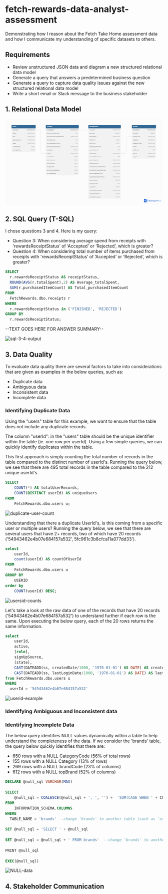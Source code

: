 # fetch-rewards-data-analyst-assessment
Demonstrating how I reason about the Fetch Take Home assessment data and how I communicate my understanding of specific datasets to others.

## Requirements
- Review unstructured JSON data and diagram a new structured relational data model
- Generate a query that answers a predetermined business question
- Generate a query to capture data quality issues against the new structured relational data model
- Write a short email or Slack message to the business stakeholder

## 1. Relational Data Model
<img src="./relational-data-model.png" alt="Diagram of relational model" />

## 2. SQL Query (T-SQL)
I chose questions 3 and 4. Here is my query:
- Question 3: When considering average spend from receipts with 'rewardsReceiptStatus’ of ‘Accepted’ or ‘Rejected’, which is greater?
- Question 4: When considering total number of items purchased from receipts with 'rewardsReceiptStatus’ of ‘Accepted’ or ‘Rejected’, which is greater?

```sql
SELECT
  r.rewardsReceiptStatus AS receiptStatus,
  ROUND(AVG(r.totalSpent),2) AS Average_totalSpent,
  SUM(r.purchasedItemCount) AS Total_purchasedItemCount
FROM
  FetchRewards.dbo.receipts r
WHERE
  r.rewardsReceiptStatus in ('FINISHED', 'REJECTED')
GROUP BY
  r.rewardsReceiptStatus;
```
--TEXT GOES HERE FOR ANSWER SUMMARY--

![sql-3-4-output](https://github.com/brian-millerj/fetch-rewards-data-analyst-assessment/assets/68014965/851ff24a-23ea-4aeb-893d-36cbb2a769ac)


## 3. Data Quality
To evaluate data quality there are several factors to take into considerations that are given as examples in the below queries, such as:
- Duplicate data
- Ambiguous data
- Inconsistent data
- Incomplete data

### Identifying Duplicate Data
Using the "users" table for this example, we want to ensure that the table does not include any duplicate records.

The column "userId": in the "users" table should be the unique identifier within the table (ie. one row per userId). Using a few simple queries, we can quickly identify duplicates within the table.

This first approach is simply counting the total number of records in the table compared to the distinct number of userId's. Running the query below, we see that there are 495 total records in the table compared to the 212 unique userId's.
```sql
SELECT
	COUNT(*) AS totalUserRecords,
	COUNT(DISTINCT userId) AS uniqueUsers
FROM 
	FetchRewards.dbo.users u;
```
![duplicate-user-count](https://github.com/brian-millerj/fetch-rewards-data-analyst-assessment/assets/68014965/0ae2ecfe-2149-4f9a-8e97-80d3afb0692b)

Understanding that there a duplicate UserId's, is this coming from a specific user or multiple users? Running the query below, we see that there are several users that have 2+ records, two of which have 20 records ('54943462e4b07e684157a532', 5fc961c3b8cfca11a077dd33').
```sql
select
	userId,
	count(userId) AS countOfUserId 
FROM 
	FetchRewards.dbo.users u
GROUP BY
	USERID
order by 
	COUNT(userId) DESC;
```
![usersid-counts](https://github.com/brian-millerj/fetch-rewards-data-analyst-assessment/assets/68014965/c1dfc2c9-77fc-4de0-9667-c73e1d6f476e)

Let's take a look at the raw data of one of the records that have 20 records ('54943462e4b07e684157a532') to understand further if each row is the same. Upon executing the below query, each of the 20 rows returns the same information.
```sql
select
	userId,
	active,
	[role],
	signUpSource,
	[state],
	CAST(DATEADD(ss, createdDate/1000, '1970-01-01') AS DATE) AS createDate,
	CAST(DATEADD(ss, lastLoginDate/1000, '1970-01-01') AS DATE) AS lastLoginDate
from FetchRewards.dbo.users u
WHERE
  userId = '54943462e4b07e684157a532'
```
![userid-example](https://github.com/brian-millerj/fetch-rewards-data-analyst-assessment/assets/68014965/c85bc2bf-fe1c-443c-b8af-855be4b8c390)

### Identifying Ambiguous and Inconsistent data

### Identifying Incomplete Data
The below query identifies NULL values dynamically within a table to help understand the completeness of the data. If we consider the 'brands' table, the query below quickly identifies that there are:
- 650 rows with a NULL CategoryCode (56% of total rows)
- 155 rows with a NULL Category (13% of rows)
- 269 rows with a NULL brandCode (23% of columns)
- 612 rows with a NULL topBrand (52% of columns)

```sql
DECLARE @null_sql VARCHAR(MAX)

SELECT
    @null_sql = COALESCE(@null_sql + ', ', '') +  'SUM(CASE WHEN ' + COLUMN_NAME + ' IS NULL THEN 1 ELSE 0 END) AS ' + COLUMN_NAME
FROM
    INFORMATION_SCHEMA.COLUMNS
WHERE
  TABLE_NAME = 'brands' --change 'brands' to another table (such as 'users') to understand data completeness of a different table in the database

SET @null_sql = 'SELECT ' + @null_sql

SET @null_sql = @null_sql + ' FROM brands'  --change 'brands' to another table (such as 'users') to understand data completeness of a different table in the database

PRINT @null_sql

EXEC(@null_sql)
```
![NULL-data](https://github.com/brian-millerj/fetch-rewards-data-analyst-assessment/assets/68014965/9e291a59-abbe-4ee1-8a24-0b512194ab6b)

## 4. Stakeholder Communication
